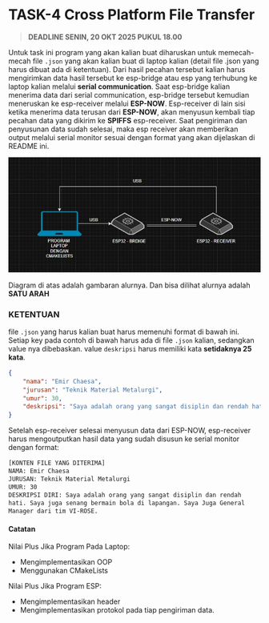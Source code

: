 # TASK-4 Cross Platform File Transfer

> **DEADLINE SENIN, 20 OKT 2025 PUKUL 18.00**

Untuk task ini program yang akan kalian buat diharuskan untuk memecah-mecah file `.json` yang akan kalian buat di laptop kalian (detail file .json yang harus dibuat ada di ketentuan). Dari hasil pecahan tersebut kalian harus mengirimkan data hasil tersebut ke esp-bridge atau esp yang terhubung ke laptop kalian melalui **serial communication**. Saat esp-bridge kalian menerima data dari serial communication, esp-bridge tersebut kemudian meneruskan ke esp-receiver melalui **ESP-NOW**. Esp-receiver di lain sisi ketika menerima data terusan dari **ESP-NOW**, akan menyusun kembali tiap pecahan data yang dikirim ke **SPIFFS** esp-receiver. Saat pengiriman dan penyusunan data sudah selesai, maka esp receiver akan memberikan output melalui serial monitor sesuai dengan format yang akan dijelaskan di README ini.

![alt text](assets/diagram_task4.jpeg)

Diagram di atas adalah gambaran alurnya. Dan bisa dilihat alurnya adalah **SATU ARAH**

### KETENTUAN 

file `.json` yang harus kalian buat harus memenuhi format di bawah ini. Setiap key pada contoh di bawah harus ada di file `.json` kalian, sedangkan value nya dibebaskan. value `deskripsi` harus memiliki kata **setidaknya 25 kata**.

```json
{
    "nama": "Emir Chaesa",
    "jurusan": "Teknik Material Metalurgi",
    "umur": 30,
    "deskripsi": "Saya adalah orang yang sangat disiplin dan rendah hati. Saya juga senang bermain bola di lapangan. Saya Juga General Manager dari tim VI-ROSE."
}
```

Setelah esp-receiver selesai menyusun data dari ESP-NOW, esp-receiver harus mengoutputkan hasil data yang sudah disusun ke serial monitor dengan format:
```
[KONTEN FILE YANG DITERIMA]
NAMA: Emir Chaesa
JURUSAN: Teknik Material Metalurgi
UMUR: 30
DESKRIPSI DIRI: Saya adalah orang yang sangat disiplin dan rendah hati. Saya juga senang bermain bola di lapangan. Saya Juga General Manager dari tim VI-ROSE.
```

#### Catatan
Nilai Plus Jika Program Pada Laptop:
- Mengimplementasikan OOP
- Menggunakan CMakeLists

Nilai Plus Jika Program ESP:
- Mengimplementasikan header
- Mengimplementasikan protokol pada tiap pengiriman data.